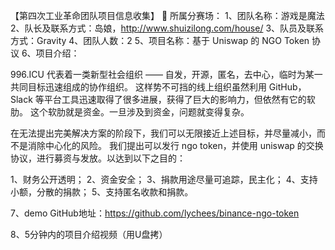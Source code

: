 【第四次工业革命团队项目信息收集】
🚀 所属分赛场：
1、团队名称：游戏是魔法
2、队长及联系方式：岛娘，http://www.shuizilong.com/house/
3、队员及联系方式：Gravity
4、团队人数：2
5、项目名称：基于 Uniswap 的 NGO Token 协议
6、项目介绍：

996.ICU 代表着一类新型社会组织 —— 自发，开源，匿名，去中心，临时为某一共同目标迅速组成的协作组织。
这样势不可挡的线上组织虽然利用 GitHub，Slack 等平台工具迅速取得了很多进展，获得了巨大的影响力，但依然有它的软肋。
这个软肋就是资金。一旦涉及到资金，问题就变得复杂。

在无法提出完美解决方案的阶段下，我们可以无限接近上述目标，并尽量减小，而不是消除中心化的风险。
我们提出可以发行 ngo token，并使用 uniswap 的交换协议，进行募资与发放。以达到以下之目的：

1、财务公开透明；
2、资金安全；
3、捐款用途尽量可追踪，民主化；
4、支持小额，分散的捐款；
5、支持匿名收款和捐款。

7、demo GitHub地址：https://github.com/lychees/binance-ngo-token

8、5分钟内的项目介绍视频（用U盘拷）
